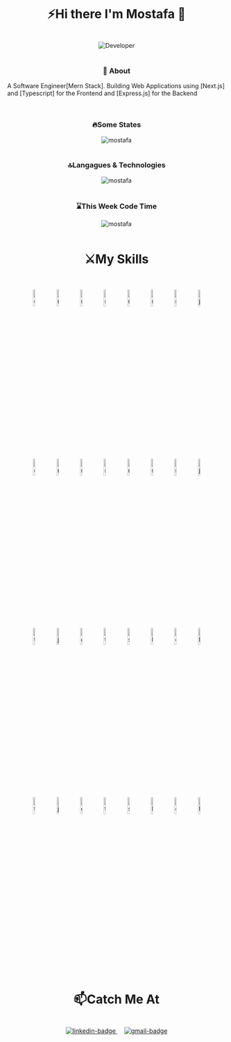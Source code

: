 <h1 align='center'>⚡Hi there I'm Mostafa 👋</h1>
<br>

<div align='center'>
<img alt='Developer' src='https://github.com/Mostafa-Ali-A/Mostafa-Ali-A/assets/72570901/2cbde9a9-7bb0-4fc6-bfe5-f15dccf1ee7b' />
</div>
<br>

<h3 align='center'>📝 About</h3>
<p>A Software Engineer[Mern Stack]. Building Web Applications using [Next.js] and [Typescript] for the Frontend and [Express.js] for the Backend</p>
<br>

<h3 align='center'>🔥Some States</h3>

<div align='center'>
  <img alt='mostafa's Github states' src='https://github-readme-stats.vercel.app/api?username=dev-mostafa-ali&theme=transparent' />
</div>
<br>

<h3 align='center'>🔝Langagues & Technologies</h3>

<div align='center'>
  <img alt='mostafa's GitHub langs' src='https://github-readme-stats.vercel.app/api/top-langs/?username=dev-mostafa-ali&theme=transparent' />
</div>
<br>

<h3 align='center'>⌛This Week Code Time</h3>

<div align='center'>
  <img alt='mostafa's wakatime src='https://github-readme-stats.vercel.app/api/wakatime?username=Mostafa_Ali&theme=transparent' />
</div>
<br>

<h1 align='center'>⚔️My Skills</h1>
<br>

<div align='center'>
 <br>

<img alt='express' src='https://github.com/dev-mostafa-ali/dev-mostafa-ali/assets/72570901/516b4218-f1c3-49e5-9554-cff5a5345bcb' height='10%' width='10%' />
 
<img alt='node.js' src='https://github.com/dev-mostafa-ali/dev-mostafa-ali/assets/72570901/c8006de9-9dab-4099-ad2e-4d88d40f756e' height='10%' width='10%' />
 
<img alt='mongodb' src='https://github.com/dev-mostafa-ali/dev-mostafa-ali/assets/72570901/1b66d70e-99c2-4cd4-bbe9-127f2393aa81' height='10%' width='10%' />
 
<img alt='mysql' src='https://github.com/dev-mostafa-ali/dev-mostafa-ali/assets/72570901/0d88f752-01a1-44db-9802-835501fccbab' height='10%' width='10%' />

<img alt='restApi' src='https://github.com/dev-mostafa-ali/dev-mostafa-ali/assets/72570901/6f55d0f2-db2e-4c63-85d9-802306ca656f' height='10%' width='10%' />

<img alt='redux' src='https://github.com/dev-mostafa-ali/dev-mostafa-ali/assets/72570901/ad64b6d8-d116-45ca-a691-2c22dfa0ea3b' height='10%' width='10%' />

<img alt='react' src='https://github.com/dev-mostafa-ali/dev-mostafa-ali/assets/72570901/a2007f35-e016-4178-a9fc-3458dc094614' height='10%' width='10%' />

<img alt='jquery' src='https://github.com/dev-mostafa-ali/dev-mostafa-ali/assets/72570901/21d17fbc-aef9-4d88-a087-24b25d02ebec' height='10%' width='10%' />
<br>

<img alt='express-badge' src='https://img.shields.io/badge/Express-%23000000?style=for-the-badge&logo=Express&labelColor=%23191E3B' height='10%' width='10%' />

<img alt='node.js-badge' src='https://img.shields.io/badge/Node.js-%23339933?style=for-the-badge&logo=Node.js&labelColor=%235C0D34' height='10%' width='10%' />

<img alt='mongodb-badge' src='https://img.shields.io/badge/Mongodb-%2347A248?style=for-the-badge&logo=Mongodb&labelColor=%231E1E28' height='10%' width='10%' />

<img alt='mysql-badge' src='https://img.shields.io/badge/MySQL-%234479A1?style=for-the-badge&logo=MySQL&labelColor=%231F4056' height='10%' width='10%' />

<img alt='restApi-badge' src='https://img.shields.io/badge/RestApi-%238CC63F?style=for-the-badge&logo=RestApi&label=API&labelColor=%23313131' height='10%' width='10%' />

<img alt='redux-badge' src='https://img.shields.io/badge/Redux-%23764ABC?style=for-the-badge&logo=Redux&labelColor=%23999999' height='10%' width='10%' />

<img alt='react-badge' src='https://img.shields.io/badge/React-%2361DAFB?style=for-the-badge&logo=React&labelColor=%2339477F' height='10%' width='10%' />

<img alt='jquery-badge' src='https://img.shields.io/badge/Jquery-%230769AD?style=for-the-badge&logo=Jquery&labelColor=%23083FA6' height='10%' width='10%' />
<br>

<img alt='typescript' src='https://github.com/dev-mostafa-ali/dev-mostafa-ali/assets/72570901/d6d320bd-0d1c-48aa-8818-22ca0748b05b' height='10%' width='10%' />

<img alt='javascript' src='https://github.com/dev-mostafa-ali/dev-mostafa-ali/assets/72570901/fce8419e-509f-4c71-89ee-a692e19a5fa7' height='10%' width='10%' />

<img alt='git' src='https://github.com/dev-mostafa-ali/dev-mostafa-ali/assets/72570901/fdbfb718-fab8-44e5-b439-1f322304dad8' height='10%' width='10%' />

<img alt='tailwind' src='https://github.com/dev-mostafa-ali/dev-mostafa-ali/assets/72570901/264ea83e-ff20-433e-8f8a-60fddd945905' height='10%' width='10%' />

<img alt='sass' src='https://github.com/dev-mostafa-ali/dev-mostafa-ali/assets/72570901/d2e5abe1-c22c-4f34-8386-317f5daff39c' height='10%' width='10%' />

<img alt='bootstrap' src='https://github.com/dev-mostafa-ali/dev-mostafa-ali/assets/72570901/a21173b0-c6b8-4a77-aef9-1f024bc46e20' height='10%' width='10%' />

<img alt='css' src='https://github.com/dev-mostafa-ali/dev-mostafa-ali/assets/72570901/5da07ddf-21ab-4fe6-90b2-44f3abcfee5a' height='10%' width='10%' />

<img alt='html' src='https://github.com/dev-mostafa-ali/dev-mostafa-ali/assets/72570901/3528baf6-78ce-44ef-9ed3-cf7cb5b6e51b' height='10%' width='10%' />
<br>

<img alt='typescript-badge' src='https://img.shields.io/badge/Typescript-%233178C6?style=for-the-badge&logo=Typescript&labelColor=%23372213' height='10%' width='10%' />

<img alt='javascript-badge' src='https://img.shields.io/badge/Javascript-%23F7DF1E?style=for-the-badge&logo=Javascript&labelColor=%2339477F' height='10%' width='10%' />

<img alt='git-badge' src='https://img.shields.io/badge/Git-%23F05032?style=for-the-badge&logo=Git&labelColor=%234A90D9' height='10%' width='10%' />

<img alt='tailwind-badge' src='https://img.shields.io/badge/Tailwind-%2306B6D4?style=for-the-badge&logo=Tailwindcss&labelColor=%23005FF9' height='10%' width='10%' />

<img alt='sass-badge' src='https://img.shields.io/badge/Sass-%23CC6699?style=for-the-badge&logo=Sass&labelColor=%2314ACC2' height='10%' width='10%' />

<img alt='bootstrap-badge' src='https://img.shields.io/badge/Bootstrap-%237952B3?style=for-the-badge&logo=Bootstrap&labelColor=%23053766' height='10%' width='10%' />

<img alt='css-badge' src='https://img.shields.io/badge/CSS-%231572B6?style=for-the-badge&logo=CSS3&labelColor=%23E34F26' height='10%' width='10%' />

<img alt='html-badge' src='https://img.shields.io/badge/HTML-%23E34F26?style=for-the-badge&logo=HTML5&labelColor=%233366CC' height='10%' width='10%' />
<br>
<!--
<img alt='mocha' src='https://github.com/dev-mostafa-ali/dev-mostafa-ali/assets/72570901/38dae12a-d620-47e8-8954-d849cbba71dd' height='10%' width='10%' />

<img alt='jest' src='https://github.com/dev-mostafa-ali/dev-mostafa-ali/assets/72570901/3ed69665-e121-4252-991d-058b255ad0a4' height='10%' width='10%' />
<br>

<img alt='mocha-badge' src='https://img.shields.io/badge/Mocha-%238D6748?style=for-the-badge&logo=Mocha&labelColor=%23212121' height='10%' width='10%' />

<img alt='jest-badge' src='https://img.shields.io/badge/Jest-%23C21325?style=for-the-badge&logo=Jest&labelColor=%23E34F26' height='10%' width='10%' />
-->
</div>
<br>

<h1 align='center'>📫Catch Me At</h1>
<br>

<div align='center'>
<a href='https://www.linkedin.com/in/mostafa-ali-darsh-disha' >
<img alt='linkedin-badge' src='https://img.shields.io/badge/LinkedIn-%230A66C2?style=for-the-badge&logo=LinkedIn&labelColor=%23000000' />
</a>
&nbsp;&nbsp;&nbsp;
<a href='mailto:dev.mostafa.aly@gmail.com' >
<img alt='gmail-badge' src='https://img.shields.io/badge/Gmail-%23EA4335?style=for-the-badge&logo=Gmail&labelColor=%23000000' />
</a>
</div>

<!--
**dev-mostafa-ali/dev-mostafa-ali** is a ✨ _special_ ✨ repository because its `README.md` (this file) appears on your GitHub profile.

Here are some ideas to get you started:

- 🔭 I’m currently working on ...
- 🌱 I’m currently learning ...
- 👯 I’m looking to collaborate on ...
- 🤔 I’m looking for help with ...
- 💬 Ask me about ...
- 📫 How to reach me: ...
- 😄 Pronouns: ...
- ⚡ Fun fact: ...
-->
